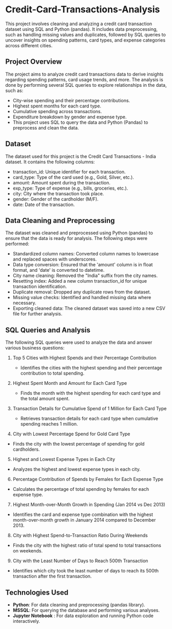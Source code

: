 # Credit-Card-Transactions-Analysis
This project involves cleaning and analyzing a credit card transaction dataset using SQL and Python (pandas). It includes data preprocessing, such as handling missing values and duplicates, followed by SQL queries to uncover insights on spending patterns, card types, and expense categories across different cities.

## Project Overview
The project aims to analyze credit card transactions data to derive insights regarding spending patterns, card usage trends, and more. The analysis is done by performing several SQL queries to explore relationships in the data, such as:

- City-wise spending and their percentage contributions.
- Highest spent months for each card type.
- Cumulative spending across transactions.
- Expenditure breakdown by gender and expense type.
- This project uses SQL to query the data and Python (Pandas) to preprocess and clean the data.

## Dataset
The dataset used for this project is the Credit Card Transactions - India dataset. It contains the following columns:

- transaction_id: Unique identifier for each transaction.
- card_type: Type of the card used (e.g., Gold, Silver, etc.).
- amount: Amount spent during the transaction.
- exp_type: Type of expense (e.g., bills, groceries, etc.).
- city: City where the transaction took place.
- gender: Gender of the cardholder (M/F).
- date: Date of the transaction.

## Data Cleaning and Preprocessing

The dataset was cleaned and preprocessed using Python (pandas) to ensure that the data is ready for analysis. The following steps were performed:

- Standardized column names: Converted column names to lowercase and replaced spaces with underscores.
- Data type conversion: Ensured that the 'amount' column is in float format, and 'date' is converted to datetime.
- City name cleaning: Removed the "India" suffix from the city names.
- Resetting index: Added a new column transaction_id for unique transaction identification.
- Duplicate removal: Dropped any duplicate rows from the dataset.
- Missing value checks: Identified and handled missing data where necessary.
- Exporting cleaned data: The cleaned dataset was saved into a new CSV file for further analysis.

## SQL Queries and Analysis

The following SQL queries were used to analyze the data and answer various business questions:

1. Top 5 Cities with Highest Spends and their Percentage Contribution
   - Identifies the cities with the highest spending and their percentage contribution to total spending.

2. Highest Spent Month and Amount for Each Card Type
   - Finds the month with the highest spending for each card type and the total amount spent.

4. Transaction Details for Cumulative Spend of 1 Million for Each Card Type
   - Retrieves transaction details for each card type when cumulative spending reaches 1 million.

4. City with Lowest Percentage Spend for Gold Card Type

  - Finds the city with the lowest percentage of spending for gold cardholders.

5. Highest and Lowest Expense Types in Each City

  - Analyzes the highest and lowest expense types in each city.

6. Percentage Contribution of Spends by Females for Each Expense Type

  - Calculates the percentage of total spending by females for each expense type.

7. Highest Month-over-Month Growth in Spending (Jan 2014 vs Dec 2013)

  - Identifies the card and expense type combination with the highest month-over-month growth in January 2014 compared to December 2013.

8. City with Highest Spend-to-Transaction Ratio During Weekends

  - Finds the city with the highest ratio of total spend to total transactions on weekends.

9. City with the Least Number of Days to Reach 500th Transaction

  - Identifies which city took the least number of days to reach its 500th transaction after the first transaction.

## Technologies Used

- **Python**: For data cleaning and preprocessing (pandas library).
- **MSSQL**: For querying the database and performing various analyses.
- **Jupyter Notebook** : For data exploration and running Python code interactively.









